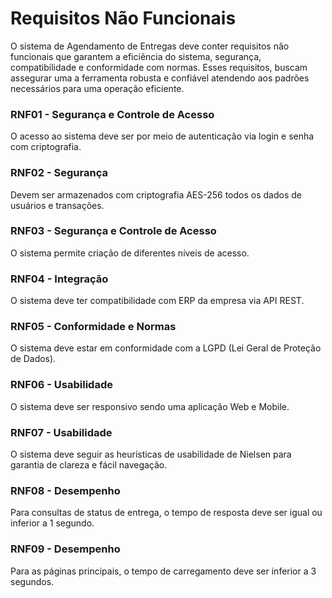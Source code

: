 # Requisitos Não Funcionais

O sistema de Agendamento de Entregas deve conter requisitos não funcionais que garantem a eficiência do sistema, segurança, compatibilidade e conformidade com normas. Esses requisitos, buscam assegurar uma a ferramenta robusta e confiável atendendo aos padrões necessários para uma operação eficiente.

### RNF01 - Segurança e Controle de Acesso
O acesso ao sistema deve ser por meio de autenticação via login e senha com criptografia. 

### RNF02 - Segurança
Devem ser armazenados com criptografia AES-256 todos os dados de usuários e transações.

### RNF03 - Segurança e Controle de Acesso
O sistema permite criação de diferentes níveis de acesso. 

### RNF04 - Integração
O sistema deve ter compatibilidade com ERP da empresa via API REST.

### RNF05 - Conformidade e Normas
O sistema deve estar em conformidade com a LGPD (Lei Geral de Proteção de Dados).

### RNF06 - Usabilidade
O sistema deve ser responsivo sendo uma aplicação Web e Mobile.

### RNF07 - Usabilidade
O sistema deve seguir as heurísticas de usabilidade de Nielsen para garantia de clareza e fácil navegação.

### RNF08 - Desempenho
Para consultas de status de entrega, o tempo de resposta deve ser igual ou inferior a 1 segundo.

### RNF09 - Desempenho
Para as páginas principais, o tempo de carregamento deve ser inferior a 3 segundos.
